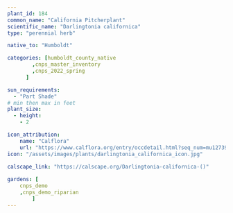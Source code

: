 ```yaml
---
plant_id: 184 
common_name: "California Pitcherplant"
scientific_name: "Darlingtonia californica"
type: "perennial herb"

native_to: "Humboldt"

categories: [humboldt_county_native
        ,cnps_master_inventory
        ,cnps_2022_spring
      ]

sun_requirements:
  - "Part Shade"
# min then max in feet
plant_size:
  - height: 
    - 2 

icon_attribution: 
    name: "Calflora"
    url: "https://www.calflora.org/entry/occdetail.html?seq_num=mu12739"
icon: "/assets/images/plants/darlingtonia_californica_icon.jpg"
 
calscape_link: "https://calscape.org/Darlingtonia-californica-()"

gardens: [
    cnps_demo
    ,cnps_demo_riparian
        ]
---
```









